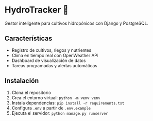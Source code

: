 # HydroTracker 🌱

Gestor inteligente para cultivos hidropónicos con Django y PostgreSQL.

## Características
- Registro de cultivos, riegos y nutrientes
- Clima en tiempo real con OpenWeather API
- Dashboard de visualización de datos
- Tareas programadas y alertas automáticas

## Instalación
1. Clona el repositorio
2. Crea el entorno virtual: `python -m venv venv`
3. Instala dependencias: `pip install -r requirements.txt`
4. Configura `.env` a partir de `.env.example`
5. Ejecuta el servidor: `python manage.py runserver`
